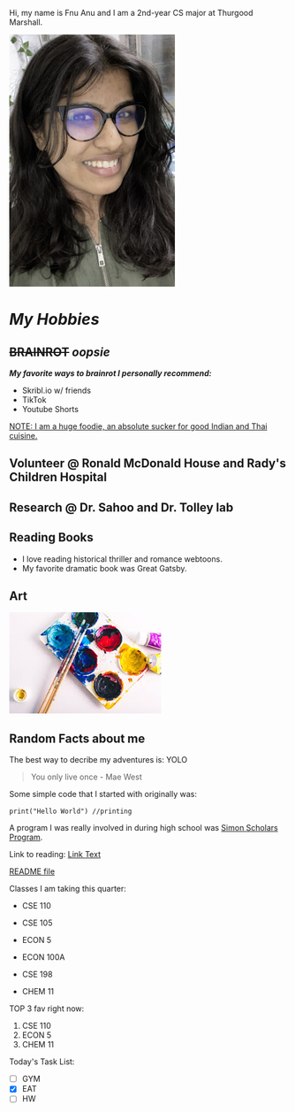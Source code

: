 Hi, my name is Fnu Anu and I am a 2nd-year CS major at Thurgood Marshall.

![Image](Pictures/Anupic.png)

# *My Hobbies*
## ~~BRAINROT~~ *oopsie*

  ***My favorite ways to brainrot I personally recommend:***
- Skribl.io w/ friends
- TikTok
- Youtube Shorts

<ins>NOTE: I am a huge foodie, an  absolute sucker for good Indian and Thai cuisine.</ins>

## Volunteer @ Ronald McDonald House and Rady's Children Hospital

## Research @ Dr. Sahoo and Dr. Tolley lab
   
## Reading Books
- I love reading historical thriller and romance webtoons.
- My favorite dramatic book was Great Gatsby.

## Art
![Image](Pictures/Paint.png)

## Random Facts about me
The best way to decribe my adventures is:
YOLO
> You only live once - Mae West


Some simple code that I started with originally was:
```
print("Hello World") //printing
```

A program I was really involved in during high school was [Simon Scholars Program](https://simonscholars.org/).

Link to reading: [Link Text](#reading-books)

[README file](README.md)

Classes I am taking this quarter:
+ CSE 110
- CSE 105
* ECON 5
+ ECON 100A
- CSE 198
+ CHEM 11

TOP 3 fav right now:
1. CSE 110
2. ECON 5
3. CHEM 11

Today's Task List:
- [ ] GYM
- [x] EAT
- [ ] HW
